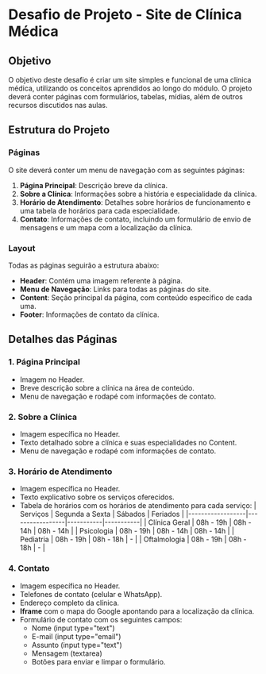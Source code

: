 # Desafio de Projeto - Site de Clínica Médica

## Objetivo
O objetivo deste desafio é criar um site simples e funcional de uma clínica médica, utilizando os conceitos aprendidos ao longo do módulo. O projeto deverá conter páginas com formulários, tabelas, mídias, além de outros recursos discutidos nas aulas.

## Estrutura do Projeto

### Páginas
O site deverá conter um menu de navegação com as seguintes páginas:
1. **Página Principal**: Descrição breve da clínica.
2. **Sobre a Clínica**: Informações sobre a história e especialidade da clínica.
3. **Horário de Atendimento**: Detalhes sobre horários de funcionamento e uma tabela de horários para cada especialidade.
4. **Contato**: Informações de contato, incluindo um formulário de envio de mensagens e um mapa com a localização da clínica.

### Layout
Todas as páginas seguirão a estrutura abaixo:
- **Header**: Contém uma imagem referente à página.
- **Menu de Navegação**: Links para todas as páginas do site.
- **Content**: Seção principal da página, com conteúdo específico de cada uma.
- **Footer**: Informações de contato da clínica.

## Detalhes das Páginas

### 1. Página Principal
- Imagem no Header.
- Breve descrição sobre a clínica na área de conteúdo.
- Menu de navegação e rodapé com informações de contato.

### 2. Sobre a Clínica
- Imagem específica no Header.
- Texto detalhado sobre a clínica e suas especialidades no Content.
- Menu de navegação e rodapé com informações de contato.

### 3. Horário de Atendimento
- Imagem específica no Header.
- Texto explicativo sobre os serviços oferecidos.
- Tabela de horários com os horários de atendimento para cada serviço:
  | Serviços         | Segunda a Sexta | Sábados   | Feriados  |
  |------------------|-----------------|-----------|-----------|
  | Clínica Geral    | 08h - 19h       | 08h - 14h | 08h - 14h |
  | Psicologia       | 08h - 19h       | 08h - 14h | 08h - 14h |
  | Pediatria        | 08h - 19h       | 08h - 18h | -         |
  | Oftalmologia     | 08h - 19h       | 08h - 18h | -         |

### 4. Contato
- Imagem específica no Header.
- Telefones de contato (celular e WhatsApp).
- Endereço completo da clínica.
- **Iframe** com o mapa do Google apontando para a localização da clínica.
- Formulário de contato com os seguintes campos:
  - Nome (input type="text")
  - E-mail (input type="email")
  - Assunto (input type="text")
  - Mensagem (textarea)
  - Botões para enviar e limpar o formulário.







